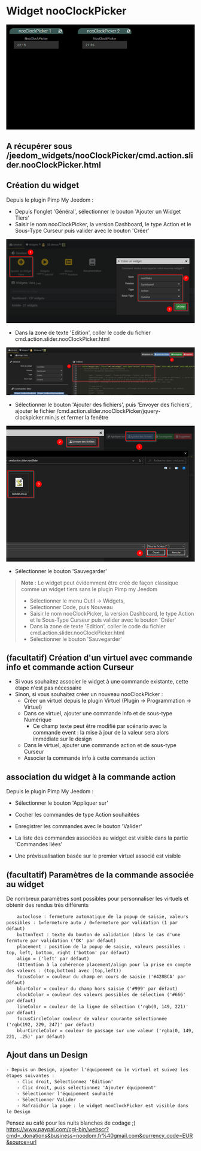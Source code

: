 # Widget nooClockPicker

![](doc/images/nooClockPicker.gif)

## A récupérer sous /jeedom_widgets/nooClockPicker/cmd.action.slider.nooClockPicker.html

## Création du widget

Depuis le plugin Pimp My Jeedom :

- Depuis l'onglet 'Général', sélectionner le bouton 'Ajouter un Widget Tiers'
- Saisir le nom nooClockPicker, la version Dashboard, le type Action et le Sous-Type Curseur puis valider avec le bouton 'Créer'

![](../nooSlider/doc/images/pimpWidgetCreation.png)

- Dans la zone de texte 'Edition', coller le code du fichier cmd.action.slider.nooClockPicker.html

![](../nooSlider/doc/images/pimpCodeAdd.png)

- Sélectionner le bouton 'Ajouter des fichiers', puis 'Envoyer des fichiers', ajouter le fichier /cmd.action.slider.nooClockPicker/jquery-clockpicker.min.js et fermer la fenêtre

![](../nooSlider/doc/images/pimpjsFileAdd.png)

- Sélectionner le bouton 'Sauvegarder'

>**Note** : Le widget peut évidemment être créé de façon classique comme un widget tiers sans le plugin Pimp my Jeedom
> - Sélectionner le menu Outil -> Widgets,
> - Sélectionner Code, puis Nouveau
> - Saisir le nom nooClockPicker, la version Dashboard, le type Action et le Sous-Type Curseur puis valider avec le bouton 'Créer'
> - Dans la zone de texte 'Edition', coller le code du fichier cmd.action.slider.nooClockPicker.html
> - Sélectionner le bouton 'Sauvegarder'


## (facultatif) Création d'un virtuel avec commande info et commande action Curseur

- Si vous souhaitez associer le widget à une commande existante, cette étape n'est pas nécessaire
- Sinon, si vous souhaitez créer un nouveau nooClockPicker :
	- Créer un virtuel depuis le plugin Virtuel (Plugin -> Programmation -> Virtuel)
	- Dans ce virtuel, ajouter une commande info et de sous-type Numérique
		- Ce champ texte peut être modifié par scénario avec la commande event : la mise à jour de la valeur sera alors immédiate sur le design
	- Dans le virtuel, ajouter une commande action et de sous-type Curseur
  - Associer la commande info à cette commande action

## association du widget à la commande action

Depuis le plugin Pimp My Jeedom :

- Sélectionner le bouton 'Appliquer sur'
- Cocher les commandes de type Action souhaitées
- Enregistrer les commandes avec le bouton 'Valider'

- La liste des commandes associées au widget est visible dans la partie 'Commandes liées'
- Une prévisualisation basée sur le premier virtuel associé est visible

## (facultatif) Paramètres de la commande associée au widget

De nombreux paramètres sont possibles pour personnaliser les virtuels et obtenir des rendus très différents

		autoclose : fermeture automatique de la popup de saisie, valeurs possibles : 1=fermeture auto / 0=fermeture par validation (1 par défaut)
		buttonText : texte du bouton de validation (dans le cas d'une fermture par validation ('OK' par défaut)
		placement : position de la popup de saisie, valeurs possibles : top, left, bottom, right ('bottom' par défaut)
		align = ('left' par défaut)
		(Attention à la cohérence placement/align pour la prise en compte des valeurs : (top,bottom) avec (top,left))
		focusColor = couleur du champ en cours de saisie ('#428BCA' par défaut)
		blurColor = couleur du champ hors saisie ('#999' par défaut)
		clockColor = couleur des valeurs possibles de sélection ('#666' par défaut)
		lineColor = couleur de la ligne de sélection ('rgb(0, 149, 221)' par défaut)
		focusCircleColor couleur de valeur courante sélectionnée ('rgb(192, 229, 247)' par défaut)
		blurCircleColor = couleur de passage sur une valeur ('rgba(0, 149, 221, .25)' par défaut)		

## Ajout dans un Design

	- Depuis un Design, ajouter l'équipement ou le virtuel et suivez les étapes suivantes :
		- Clic droit, Sélectionnez 'Edition'
		- Clic droit, puis sélectionnez 'Ajouter équipement'
		- Sélectionner l'équipement souhaité
		- Sélectionner Valider
		- Rafraichir la page : le widget nooClockPicker est visible dans le Design
		
Pensez au café pour les nuits blanches de codage ;) https://www.paypal.com/cgi-bin/webscr?cmd=_donations&business=noodom.fr%40gmail.com&currency_code=EUR&source=url
